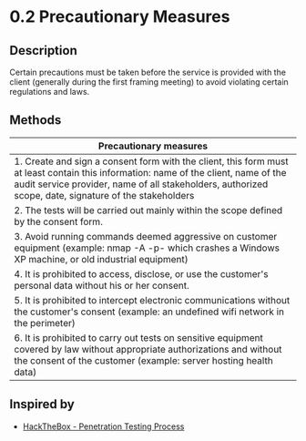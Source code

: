 # 0.2 Precautionary Measures
## Description

Certain precautions must be taken before the service is provided with the client (generally during the first framing meeting) to avoid violating certain regulations and laws.
## Methods

| Precautionary measures                                                                                                                                                                                                                       |
| -------------------------------------------------------------------------------------------------------------------------------------------------------------------------------------------------------------------------------------------- |
| 1. Create and sign a consent form with the client, this form must at least contain this information: name of the client, name of the audit service provider, name of all stakeholders, authorized scope, date, signature of the stakeholders |
| 2. The tests will be carried out mainly within the scope defined by the consent form.                                                                                                                                                        |
| 3. Avoid running commands deemed aggressive on customer equipment (example: nmap -A -p- which crashes a Windows XP machine, or old industrial equipment)                                                                                     |
| 4. It is prohibited to access, disclose, or use the customer's personal data without his or her consent.                                                                                                                                     |
| 5. It is prohibited to intercept electronic communications without the customer's consent (example: an undefined wifi network in the perimeter)                                                                                              |
| 6. It is prohibited to carry out tests on sensitive equipment covered by law without appropriate authorizations and without the consent of the customer (example: server hosting health data)                                                |

## Inspired by

- [HackTheBox - Penetration Testing Process](https://academy.hackthebox.com/module/details/90)